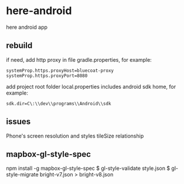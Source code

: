 # here-android
here android app

## rebuild
if need, add http proxy in file gradle.properties, for example:
``` 
systemProp.https.proxyHost=bluecoat-proxy
systemProp.https.proxyPort=8080
```

add project root folder local.properties includes android sdk home, for example:
``` 
sdk.dir=C\:\\dev\\programs\\Android\\sdk
``` 

## issues

Phone's screen resolution and styles tileSize relationship

## mapbox-gl-style-spec
npm install -g mapbox-gl-style-spec
$ gl-style-validate style.json
$ gl-style-migrate bright-v7.json > bright-v8.json